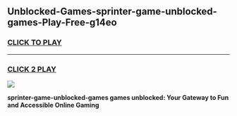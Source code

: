 
## Unblocked-Games-sprinter-game-unblocked-games-Play-Free-g14eo
<h3>
<a href="https://premium76.site?title=sprinter-game-unblocked-games&ref=21A">CLICK TO PLAY</a></h3>
<hr>

<h3>
<a href="https://premium76.site?title=sprinter-game-unblocked-games&ref=21A">CLICK 2 PLAY</a>
  
</h3>

<a href="https://premium76.site?title=sprinter-game-unblocked-games&ref=21A"><img src="https://clearcache.store/games.png"></a>


**sprinter-game-unblocked-games games unblocked: Your Gateway to Fun and Accessible Online Gaming**
